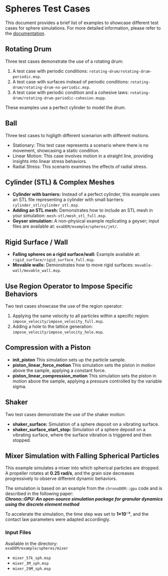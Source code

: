 # Spheres Test Cases

This document provides a brief list of examples to showcase different test cases for sphere simulations. For more detailed information, please refer to the [documentation](https://collab4exanbody.github.io/doc_exaDEM/project_exaDEM/Test_cases.html).

## Rotating Drum

Three test cases demonstrate the use of a rotating drum:

1. A test case with periodic conditions: `rotating-drum/rotating-drum-periodic.msp`.
2. A test case with surfaces instead of periodic conditions: `rotating-drum/rotating-drum-no-periodic.msp`.
3. A test case with periodic condition and a cohesive laws: `rotating-drum/rotating-drum-periodic-cohesion.mspp`.

These examples use a perfect cylinder to model the drum.

## Ball

Three test cases to higligth different scenarion with different motions.

- Stationary: This test case represents a scenario where there is no movement, showcasing a static condition.
- Linear Motion: This case involves motion in a straight line, providing insights into linear stress behaviors.
- Radial Stress: This scenario examines the effects of radial stress.

## Cylinder (STL) & Complex Meshes

- **Cylinder with barriers:** Instead of a perfect cylinder, this example uses an STL file representing a cylinder with small barriers: `cylinder_stl/cylinder_stl.msp`.
- **Adding an STL mesh:** Demonstrates how to include an STL mesh in your simulation: `mesh-stl/mesh_stl_full.msp`.
- **Geyser simulation:** A non-physical example replicating a geyser; input files are available at: `exaDEM/example/spheres/jet/`.

## Rigid Surface / Wall

- **Falling spheres on a rigid surface/wall:** Example available at: `rigid_surface/rigid_surface_full.msp`.
- **Movable walls:** Demonstrates how to move rigid surfaces: `movable-wall/movable_wall.msp`.

## Use Region Operator to Impose Specific Behaviors

Two test cases showcase the use of the region operator:

1. Applying the same velocity to all particles within a specific region: `impose_velocity/impose_velocity_full.msp`.
2. Adding a hole to the lattice generation: `impose_velocity/impose_velocity_hole.msp`.

## Compression with a Piston

- **init_piston** This simulation sets up the particle sample.
- **piston_linear_force_motion** This simulation sets the piston in motion above the sample, applying a constant force.
- **piston_linear_compression_motion** This simulation sets the piston in motion above the sample, applying a pressure controlled by the variable sigma.

## Shaker

Two test cases demonstrate the use of the shaker motion:

- **shaker_surface:** Simulation of a sphere deposit on a vibrating surface.
- **shaker_surface_start_stop:** Simulation of a sphere deposit on a vibrating surface, where the surface vibration is triggered and then stopped.

## Mixer Simulation with Falling Spherical Particles

This example simulates a mixer into which spherical particles are dropped. A propeller rotates at **0.25 rad/s**, and the grain size decreases progressively to observe different dynamic behaviors.

The simulation is based on an example from the `chronoDEM::gpu` code and is described in the following paper:  
**_Chrono::GPU: An open-source simulation package for granular dynamics using the discrete element method_**

To accelerate the simulation, the time step was set to **1×10⁻³**, and the contact law parameters were adapted accordingly.

### Input Files

Available in the directory:  
`exaDEM/example/spheres/mixer`

- `mixer_57k_sph.msp`  
- `mixer_3M_sph.msp`  
- `mixer_29M_sph.msp`
